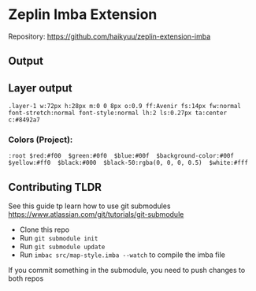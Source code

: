 # Zeplin Imba Extension
Repository: https://github.com/haikyuu/zeplin-extension-imba

## Output

## Layer output
```
.layer-1 w:72px h:28px m:0 0 8px o:0.9 ff:Avenir fs:14px fw:normal font-stretch:normal font-style:normal lh:2 ls:0.27px ta:center c:#8492a7
```

### Colors (Project):
```
:root $red:#f00  $green:#0f0  $blue:#00f  $background-color:#00f  $yellow:#ff0  $black:#000  $black-50:rgba(0, 0, 0, 0.5)  $white:#fff 
```
## Contributing TLDR
See this guide tp learn how to use git submodules https://www.atlassian.com/git/tutorials/git-submodule
- Clone this repo
- Run `git submodule init`
- Run `git submodule update`
- Run `imbac src/map-style.imba --watch` to compile the imba file

If you commit something in the submodule, you need to push changes to both repos